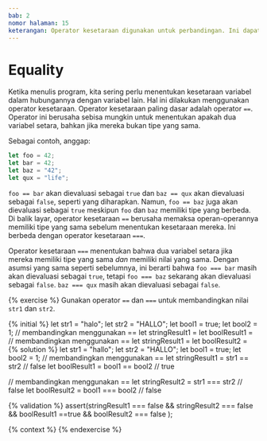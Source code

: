 ```yaml
---
bab: 2
nomor halaman: 15
keterangan: Operator kesetaraan digunakan untuk perbandingan. Ini dapat digunakan untuk menentukan apakah dua variabel setara, bahkan jika mereka bukan tipe yang sama.
---
```


# Equality

Ketika menulis program, kita sering perlu menentukan kesetaraan variabel dalam hubungannya dengan variabel lain. Hal ini dilakukan menggunakan operator kesetaraan. Operator kesetaraan paling dasar adalah operator `==`. Operator ini berusaha sebisa mungkin untuk menentukan apakah dua variabel setara, bahkan jika mereka bukan tipe yang sama.

Sebagai contoh, anggap:

```javascript
let foo = 42;
let bar = 42;
let baz = "42";
let qux = "life";
```

`foo == bar` akan dievaluasi sebagai `true` dan `baz == qux` akan dievaluasi sebagai `false`, seperti yang diharapkan. Namun, `foo == baz` juga akan dievaluasi sebagai `true` meskipun `foo` dan `baz` memiliki tipe yang berbeda. Di balik layar, operator kesetaraan `==` berusaha memaksa operan-operannya memiliki tipe yang sama sebelum menentukan kesetaraan mereka. Ini berbeda dengan operator kesetaraan `===`.

Operator kesetaraan `===` menentukan bahwa dua variabel setara jika mereka memiliki tipe yang sama _dan_ memiliki nilai yang sama. Dengan asumsi yang sama seperti sebelumnya, ini berarti bahwa `foo === bar` masih akan dievaluasi sebagai `true`, tetapi `foo === baz` sekarang akan dievaluasi sebagai `false`. `baz === qux` masih akan dievaluasi sebagai `false`.

{% exercise %}
Gunakan operator `==` dan `===` untuk membandingkan nilai `str1` dan `str2`.

{% initial %}
let str1 = "halo";
let str2 = "HALLO";
let bool1 = true;
let bool2 = 1;
// membandingkan menggunakan ==
let stringResult1 =
let boolResult1 =
// membandingkan menggunakan ==
let stringResult1 =
let boolResult2 =
{% solution %}
let str1 = "hallo";
let str2 = "HALLO";
let bool1 = true;
let bool2 = 1;
// membandingkan menggunakan ==
let stringResult1 = str1 == str2 // false
let boolResult1 = bool1 == bool2 // true

// membandingkan menggunakan ==
let stringResult2 = str1 === str2 // false
let boolResult2 = bool1 === bool2 // false

{% validation %}
assert(stringResult1 === false && stringResult2 === false && boolResult1 ==true && boolResult2 === false );

{% context %}
{% endexercise %}
